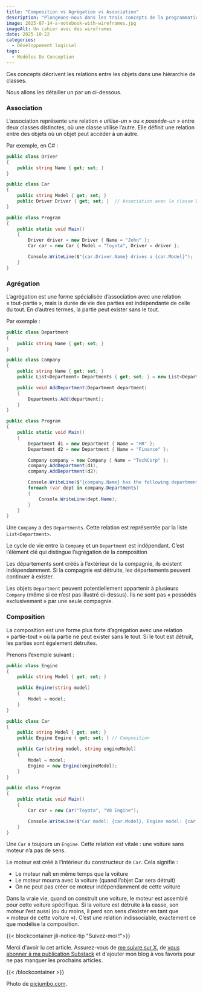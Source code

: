 ```yaml
---
title: "Composition vs Agrégation vs Association"
description: "Plongeons-nous dans les trois concepts de la programmation orientée objet."
image: 2025-07-14-a-notebook-with-wireframes.jpg
imageAlt: Un cahier avec des wireframes
date: 2025-10-22
categories:
  - Développement logiciel
tags:
  - Modèles De Conception
---
```


Ces concepts décrivent les relations entre les objets dans une hiérarchie de classes.

Nous allons les détailler un par un ci-dessous.

### Association

L’association représente une relation « *utilise-un* » ou « *possède-un* » entre deux classes distinctes, où une classe utilise l’autre. Elle définit une relation entre des objets où un objet peut accéder à un autre.

Par exemple, en C# :

```csharp
public class Driver
{
    public string Name { get; set; }
}

public class Car
{
    public string Model { get; set; }
    public Driver Driver { get; set; }  // Association avec la classe Driver
}

public class Program
{
    public static void Main()
    {
        Driver driver = new Driver { Name = "John" };
        Car car = new Car { Model = "Toyota", Driver = driver };

        Console.WriteLine($"{car.Driver.Name} drives a {car.Model}");
    }
}
```

### Agrégation

L’agrégation est une forme spécialisée d’association avec une relation « tout-partie », mais la durée de vie des parties est indépendante de celle du tout. En d’autres termes, la partie peut exister sans le tout.

Par exemple :

```csharp
public class Department
{
    public string Name { get; set; }
}

public class Company
{
    public string Name { get; set; }
    public List<Department> Departments { get; set; } = new List<Department>(); // Aggregation

    public void AddDepartment(Department department)
    {
        Departments.Add(department);
    }
}

public class Program
{
    public static void Main()
    {
        Department d1 = new Department { Name = "HR" };
        Department d2 = new Department { Name = "Finance" };

        Company company = new Company { Name = "TechCorp" };
        company.AddDepartment(d1);
        company.AddDepartment(d2);

        Console.WriteLine($"{company.Name} has the following departments:");
        foreach (var dept in company.Departments)
        {
            Console.WriteLine(dept.Name);
        }
    }
}
```

Une `Company` a des `Departments`. Cette relation est représentée par la liste `List<Department>`.

Le cycle de vie entre la `Company` et un `Department` est indépendant.
C’est l’élément clé qui distingue l’agrégation de la composition

Les départements sont créés à l’extérieur de la compagnie, ils existent indépendamment. Si la compagnie est détruite, les départements peuvent continuer à exister.

Les objets `Department` peuvent potentiellement appartenir à plusieurs `Company` (même si ce n’est pas illustré ci-dessus). Ils ne sont pas « possédés exclusivement » par une seule compagnie.

### Composition

La composition est une forme plus forte d’agrégation avec une relation « partie-tout » où la partie ne peut exister sans le tout. Si le tout est détruit, les parties sont également détruites.

Prenons l’exemple suivant :

```csharp
public class Engine
{
    public string Model { get; set; }

    public Engine(string model)
    {
        Model = model;
    }
}

public class Car
{
    public string Model { get; set; }
    public Engine Engine { get; set; } // Composition

    public Car(string model, string engineModel)
    {
        Model = model;
        Engine = new Engine(engineModel);
    }
}

public class Program
{
    public static void Main()
    {
        Car car = new Car("Toyota", "V8 Engine");

        Console.WriteLine($"Car model: {car.Model}, Engine model: {car.Engine.Model}");
    }
}
```

Une `Car` a toujours un `Engine`.
Cette relation est vitale : une voiture sans moteur n’a pas de sens.

Le moteur est créé à l’intérieur du constructeur de `Car`. Cela signifie :

- Le moteur naît en même temps que la voiture
- Le moteur mourra avec la voiture (quand l’objet Car sera détruit)
- On ne peut pas créer ce moteur indépendamment de cette voiture

Dans la vraie vie, quand on construit une voiture, le moteur est assemblé pour cette voiture spécifique. Si la voiture est détruite à la casse, son moteur l’est aussi (ou du moins, il perd son sens d’exister en tant que « moteur de cette voiture »). C’est une relation indissociable, exactement ce que modélise la composition.

{{< blockcontainer jli-notice-tip "Suivez-moi !">}}

Merci d'avoir lu cet article. Assurez-vous de [me suivre sur X](https://x.com/LitzlerJeremie), de [vous abonner à ma publication Substack](https://iamjeremie.substack.com/) et d'ajouter mon blog à vos favoris pour ne pas manquer les prochains articles.

{{< /blockcontainer >}}

Photo de [picjumbo.com](https://www.pexels.com/photo/notebook-beside-the-iphone-on-table-196644/).

